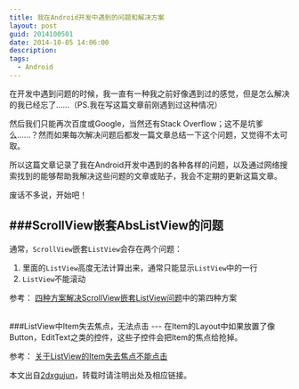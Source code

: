 ```yaml
---
title: 我在Android开发中遇到的问题和解决方案
layout: post
guid: 2014100501
date: 2014-10-05 14:06:00
description: 
tags:
  - Android
---
```


在开发中遇到问题的时候，我一直有一种我之前好像遇到过的感觉，但是怎么解决的我已经忘了……（PS.我在写这篇文章前刚遇到过这种情况）

然后我们只能再次百度或Google，当然还有Stack Overflow；这不是坑爹么……？然而如果每次解决问题后都发一篇文章总结一下这个问题，又觉得不太可取。

所以这篇文章记录了我在Android开发中遇到的各种各样的问题，以及通过网络搜索找到的能够帮助我解决这些问题的文章或贴子，我会不定期的更新这篇文章。

废话不多说，开始吧！

###ScrollView嵌套AbsListView的问题
---
通常，`ScrollView`嵌套`ListView`会存在两个问题：

1. 里面的`ListView`高度无法计算出来，通常只能显示`ListView`中的一行
2. `ListView`不能滚动

参考：
[四种方案解决ScrollView嵌套ListView问题](http://www.apkbus.com/android-161576-1-1.html)中的第四种方案

<br/>
###ListView中Item失去焦点，无法点击
---
在Item的Layout中如果放置了像Button，EditText之类的控件，这些子控件会把Item的焦点给抢掉。

参考：
[关于ListView的Item失去焦点不能点击](http://blog.csdn.net/beijingshi1/article/details/10431589)




本文出自[2dxgujun](http://github.com/2dxgujun)，转载时请注明出处及相应链接。